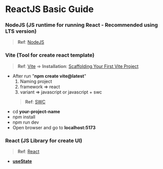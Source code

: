 # ReactJS Basic Guide

### NodeJS (JS runtime for running React - Recommended using LTS version)
> **Ref**: [NodeJS](https://nodejs.org/en)

### Vite (Tool for create react template)
> **Ref**: [Vite](https://vitejs.dev/) => **Installation**: [Scaffolding Your First Vite Project](https://vitejs.dev/guide/#scaffolding-your-first-vite-project)
- After run "**npm create vite@latest**"
	1) Naming project
	2) framework => react
	3) variant => javascript or javascript + swc
	> **Ref**: [SWC](https://swc.rs/)
- cd **your-project-name**
- npm install
- npm run dev
- Open browser and go to **localhost:5173**

### React (JS Library for create UI)
> **Ref**: [React](https://react.dev/)
- [**useState**](https://react.dev/reference/react/useState)

